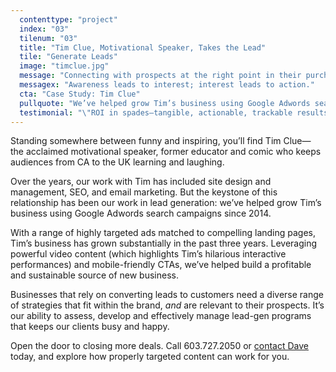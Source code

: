 ```yaml
---
  contenttype: "project"
  index: "03"
  tilenum: "03"
  title: "Tim Clue, Motivational Speaker, Takes the Lead"
  tile: "Generate Leads"
  image: "timclue.jpg"
  message: "Connecting with prospects at the right point in their purchase process."
  messagex: "Awareness leads to interest; interest leads to action."
  cta: "Case Study: Tim Clue"
  pullquote: "We’ve helped grow Tim’s business using Google Adwords search campaigns since 2014."
  testimonial: "\"ROI in spades—tangible, actionable, trackable results. Who ever thought?\"<br /><span>— Kathryn Lake Clue, <br />Marketing Manager</span>"
---
```


<div>
Standing somewhere between funny and inspiring, you’ll find Tim Clue— the acclaimed motivational speaker, former educator and comic who keeps audiences from CA to the UK learning and laughing.

Over the years, our work with Tim has included site design and management, SEO, and email marketing. But the keystone of this relationship has been our work in lead generation: we’ve helped grow Tim’s business using Google Adwords search campaigns since 2014.

With a range of highly targeted ads matched to compelling landing pages, Tim’s business has grown substantially in the past three years. Leveraging powerful video content (which highlights Tim’s hilarious interactive performances) and mobile-friendly CTAs, we’ve helped build a profitable and sustainable source of new business.

Businesses that rely on converting leads to customers need a diverse range of strategies that fit within the brand, _and_ are relevant to their prospects. It’s our ability to assess, develop and effectively manage lead-gen programs that keeps our clients busy and happy.

Open the door to closing more deals. Call 603.727.2050 or [contact Dave](https://davelindberg.com/#contact) today, and explore how properly targeted content can work for you.

</div>
